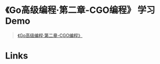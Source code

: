 《Go高级编程·第二章-CGO编程》 学习 Demo
==========================

> [《Go高级编程·第二章-CGO编程》][#1]

# Links

[#1]:https://chai2010.gitbooks.io/advanced-go-programming-book/content/ch2-cgo/readme.html